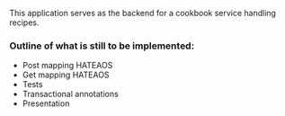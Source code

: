 This application serves as the backend for a cookbook service handling recipes.

### Outline of what is still to be implemented:

- Post mapping HATEAOS
- Get mapping HATEAOS
- Tests
- Transactional annotations
- Presentation